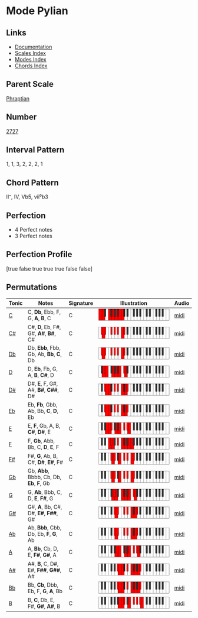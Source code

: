 # Mode Pylian

## Links

- [Documentation](README.md)
- [Scales Index](Scales.md)
- [Modes Index](Modes.md)
- [Chords Index](Chords.md)

## Parent Scale

[Phraptian](ScalePhraptian.md)

## Number

[2727](https://ianring.com/musictheory/scales/2727)

## Interval Pattern

1, 1, 3, 2, 2, 2, 1

## Chord Pattern

II⁺, IV, Vb5, vii⁰b3

## Perfection

- 4 Perfect notes
- 3 Perfect notes

## Perfection Profile

[true false true true true false false]

## Permutations

| Tonic | Notes | Signature | Illustration | Audio |
|-------|-------|-----------|--------------|-------|
| [C](ModeCNaturalPylian.md) | C, **Db**, Ebb, F, G, **A**, **B**, C | C | ![CNaturalPylian](ModeCNaturalPylian.png) | [midi](https://github.com/edipermadi/music/blob/main/docs/ModeCNaturalPylian.mid?raw=true) |
| [C#](ModeCSharpPylian.md) | C#, **D**, Eb, F#, G#, **A#**, **B#**, C# | C | ![CSharpPylian](ModeCSharpPylian.png) | [midi](https://github.com/edipermadi/music/blob/main/docs/ModeCSharpPylian.mid?raw=true) |
| [Db](ModeDFlatPylian.md) | Db, **Ebb**, Fbb, Gb, Ab, **Bb**, **C**, Db | C | ![DFlatPylian](ModeDFlatPylian.png) | [midi](https://github.com/edipermadi/music/blob/main/docs/ModeDFlatPylian.mid?raw=true) |
| [D](ModeDNaturalPylian.md) | D, **Eb**, Fb, G, A, **B**, **C#**, D | C | ![DNaturalPylian](ModeDNaturalPylian.png) | [midi](https://github.com/edipermadi/music/blob/main/docs/ModeDNaturalPylian.mid?raw=true) |
| [D#](ModeDSharpPylian.md) | D#, **E**, F, G#, A#, **B#**, **C##**, D# | C | ![DSharpPylian](ModeDSharpPylian.png) | [midi](https://github.com/edipermadi/music/blob/main/docs/ModeDSharpPylian.mid?raw=true) |
| [Eb](ModeEFlatPylian.md) | Eb, **Fb**, Gbb, Ab, Bb, **C**, **D**, Eb | C | ![EFlatPylian](ModeEFlatPylian.png) | [midi](https://github.com/edipermadi/music/blob/main/docs/ModeEFlatPylian.mid?raw=true) |
| [E](ModeENaturalPylian.md) | E, **F**, Gb, A, B, **C#**, **D#**, E | C | ![ENaturalPylian](ModeENaturalPylian.png) | [midi](https://github.com/edipermadi/music/blob/main/docs/ModeENaturalPylian.mid?raw=true) |
| [F](ModeFNaturalPylian.md) | F, **Gb**, Abb, Bb, C, **D**, **E**, F | C | ![FNaturalPylian](ModeFNaturalPylian.png) | [midi](https://github.com/edipermadi/music/blob/main/docs/ModeFNaturalPylian.mid?raw=true) |
| [F#](ModeFSharpPylian.md) | F#, **G**, Ab, B, C#, **D#**, **E#**, F# | C | ![FSharpPylian](ModeFSharpPylian.png) | [midi](https://github.com/edipermadi/music/blob/main/docs/ModeFSharpPylian.mid?raw=true) |
| [Gb](ModeGFlatPylian.md) | Gb, **Abb**, Bbbb, Cb, Db, **Eb**, **F**, Gb | C | ![GFlatPylian](ModeGFlatPylian.png) | [midi](https://github.com/edipermadi/music/blob/main/docs/ModeGFlatPylian.mid?raw=true) |
| [G](ModeGNaturalPylian.md) | G, **Ab**, Bbb, C, D, **E**, **F#**, G | C | ![GNaturalPylian](ModeGNaturalPylian.png) | [midi](https://github.com/edipermadi/music/blob/main/docs/ModeGNaturalPylian.mid?raw=true) |
| [G#](ModeGSharpPylian.md) | G#, **A**, Bb, C#, D#, **E#**, **F##**, G# | C | ![GSharpPylian](ModeGSharpPylian.png) | [midi](https://github.com/edipermadi/music/blob/main/docs/ModeGSharpPylian.mid?raw=true) |
| [Ab](ModeAFlatPylian.md) | Ab, **Bbb**, Cbb, Db, Eb, **F**, **G**, Ab | C | ![AFlatPylian](ModeAFlatPylian.png) | [midi](https://github.com/edipermadi/music/blob/main/docs/ModeAFlatPylian.mid?raw=true) |
| [A](ModeANaturalPylian.md) | A, **Bb**, Cb, D, E, **F#**, **G#**, A | C | ![ANaturalPylian](ModeANaturalPylian.png) | [midi](https://github.com/edipermadi/music/blob/main/docs/ModeANaturalPylian.mid?raw=true) |
| [A#](ModeASharpPylian.md) | A#, **B**, C, D#, E#, **F##**, **G##**, A# | C | ![ASharpPylian](ModeASharpPylian.png) | [midi](https://github.com/edipermadi/music/blob/main/docs/ModeASharpPylian.mid?raw=true) |
| [Bb](ModeBFlatPylian.md) | Bb, **Cb**, Dbb, Eb, F, **G**, **A**, Bb | C | ![BFlatPylian](ModeBFlatPylian.png) | [midi](https://github.com/edipermadi/music/blob/main/docs/ModeBFlatPylian.mid?raw=true) |
| [B](ModeBNaturalPylian.md) | B, **C**, Db, E, F#, **G#**, **A#**, B | C | ![BNaturalPylian](ModeBNaturalPylian.png) | [midi](https://github.com/edipermadi/music/blob/main/docs/ModeBNaturalPylian.mid?raw=true) |
